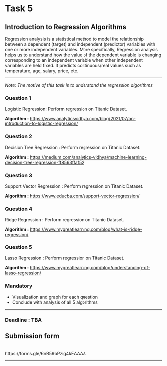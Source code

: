 # Task 5

## Introduction to Regression Algorithms

Regression analysis is a statistical method to model the relationship between a dependent (target) and independent (predictor) variables with one or more independent variables. More specifically, Regression analysis helps us to understand how the value of the dependent variable is changing corresponding to an independent variable when other independent variables are held fixed. It predicts continuous/real values such as temperature, age, salary, price, etc.

<hr />

*Note: The motive of this task is to understand the regression algorithms*

### Question 1 

Logistic Regression: Perform regression on Titanic Dataset. 

**Algorithm :** https://www.analyticsvidhya.com/blog/2021/07/an-introduction-to-logistic-regression/

### Question 2 

Decision Tree Regression : Perform regression on Titanic Dataset. 

**Algorithm :** https://medium.com/analytics-vidhya/machine-learning-decision-tree-regression-ff8563ffaf52


### Question 3

Support Vector Regression : Perform regression on Titanic Dataset. 

**Algorithm :** https://www.educba.com/support-vector-regression/

### Question 4 

Ridge Regression : Perform regression on Titanic Dataset. 

**Algorithm :** https://www.mygreatlearning.com/blog/what-is-ridge-regression/

### Question 5 

Lasso Regression : Perform regression on Titanic Dataset.

**Algorithm :** https://www.mygreatlearning.com/blog/understanding-of-lasso-regression/



### Mandatory 
- Visualization and graph for each question 
- Conclude with analysis of all 5 algorithms
<hr >

### Deadline : TBA 
## Submission form
<br>
https://forms.gle/6nB59bPzig4kEAAAA
<hr >

